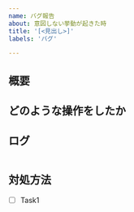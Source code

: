 ```yaml
---
name: バグ報告
about: 意図しない挙動が起きた時
title: '[<見出し>]'
labels: 'バグ'

---
```


## 概要

## どのような操作をしたか

## ログ

```
```

## 対処方法
<!-- Issueを書いている人が開発者でないなら書かなくても良いです -->
- [ ] Task1